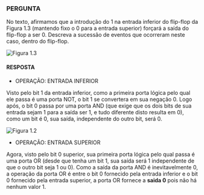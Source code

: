### PERGUNTA

No texto, afirmamos que a introdução do 1 na entrada inferior do flip-flop da Figura 1.3 (mantendo fixo o 0 para a entrada superior) forçará a saída do flip-flop a ser 0. Descreva a
sucessão de eventos que ocorreram neste caso, dentro do flip-flop.

![Figura 1.3](https://pbs.twimg.com/media/D-gtuQyXoAAO0Si?format=jpg&name=small)

#### RESPOSTA

- OPERAÇÃO: ENTRADA INFERIOR

Visto pelo bit 1 da entrada inferior, como a primeira porta lógica pelo qual ele passa é uma porta NOT, o bit 1 se convertera em sua negação 0. Logo após, o bit 0 passa por uma porta AND (que exige que os dois bits de sua entrada sejam 1 para a saída ser 1, e tudo diferente disto resulta em 0), como um bit é 0, sua saída, independente do outro bit, será 0.

![Figura 1.2](https://pbs.twimg.com/media/D9mgNsFXUAAaAZH?format=jpg&name=small)

- OPERAÇÃO: ENTRADA SUPERIOR

Agora, visto pelo bit 0 superior, sua primeira porta lógica pelo qual passa é uma porta OR (desde que tenha um bit 1, sua saída será 1 independente de que o outro bit seja 1 ou 0). Como a saída da porta AND é inevitavelmente 0, a operação da porta OR é entre o bit 0 fornecido pela entrada inferior e o bit 0 fornecido pela entrada superior, a porta OR fornece a **saida 0** pois não há nenhum valor 1.
